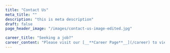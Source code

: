 ```yaml
---
title: "Contact Us"
meta_title: ""
description: "this is meta description"
draft: false
page_header_image: "/images/contact-us-image-edited.jpg"

career_title: "Seeking a job?"
career_content: "Please visit our [__**Career Page**__](/career) to view openings and apply as job inquiries submitted through this form will not be processed"
---
```


